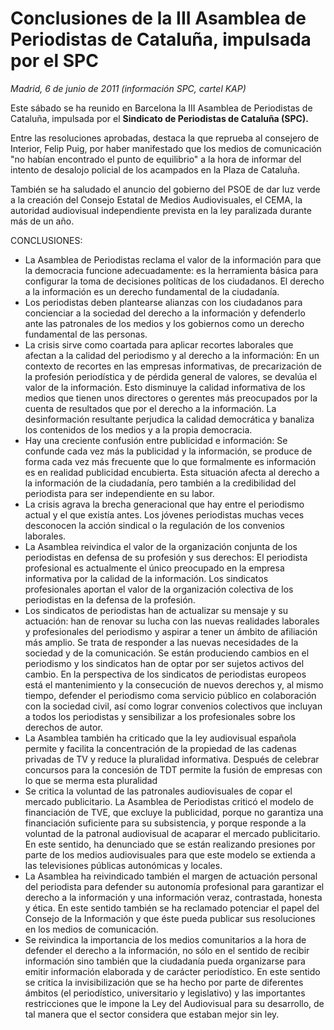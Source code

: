 # Conclusiones de la III Asamblea de Periodistas de Cataluña, impulsada por el SPC

*Madrid, 6 de junio de 2011 (información SPC, cartel KAP)*

Este sábado se ha reunido en Barcelona la III Asamblea de Periodistas de Cataluña, impulsada por el **Sindicato de Periodistas de Cataluña (SPC).**

Entre las resoluciones aprobadas, destaca la que reprueba al consejero de Interior, Felip Puig, por haber manifestado que los medios de comunicación "no habían encontrado el punto de equilibrio" a la hora de informar del intento de desalojo policial de los acampados en la Plaza de Cataluña.

También se ha saludado el anuncio del gobierno del PSOE de dar luz verde a la creación del Consejo Estatal de Medios Audiovisuales, el CEMA, la autoridad audiovisual independiente prevista en la ley paralizada durante más de un año.

CONCLUSIONES:

- La Asamblea de Periodistas reclama el valor de la información para que la democracia funcione adecuadamente: es la herramienta básica para configurar la toma de decisiones políticas de los ciudadanos. El derecho a la información es un derecho fundamental de la ciudadanía.
- Los periodistas deben plantearse alianzas con los ciudadanos para concienciar a la sociedad del derecho a la información y defenderlo ante las patronales de los medios y los gobiernos como un derecho fundamental de las personas.
- La crisis sirve como coartada para aplicar recortes laborales que afectan a la calidad del periodismo y al derecho a la información: En un contexto de recortes en las empresas informativas, de precarización de la profesión periodística y de pérdida general de valores, se devalúa el valor de la información. Esto disminuye la calidad informativa de los medios que tienen unos directores o gerentes más preocupados por la cuenta de resultados que por el derecho a la información. La desinformación resultante perjudica la calidad democrática y banaliza los contenidos de los medios y a la propia democracia.
- Hay una creciente confusión entre publicidad e información: Se confunde cada vez más la publicidad y la información, se produce de forma cada vez más frecuente que lo que formalmente es información es en realidad publicidad encubierta. Esta situación afecta al derecho a la información de la ciudadanía, pero también a la credibilidad del periodista para ser independiente en su labor.
- La crisis agrava la brecha generacional que hay entre el periodismo actual y el que existía antes. Los jóvenes periodistas muchas veces desconocen la acción sindical o la regulación de los convenios laborales.
- La Asamblea reivindica el valor de la organización conjunta de los periodistas en defensa de su profesión y sus derechos: El periodista profesional es actualmente el único preocupado en la empresa informativa por la calidad de la información. Los sindicatos profesionales aportan el valor de la organización colectiva de los periodistas en la defensa de la profesión.
- Los sindicatos de periodistas han de actualizar su mensaje y su actuación: han de renovar su lucha con las nuevas realidades laborales y profesionales del periodismo y aspirar a tener un ámbito de afiliación más amplio. Se trata de responder a las nuevas necesidades de la sociedad y de la comunicación. Se están produciendo cambios en el periodismo y los sindicatos han de optar por ser sujetos activos del cambio. En la perspectiva de los sindicatos de periodistas europeos está el mantenimiento y la consecución de nuevos derechos y, al mismo tiempo, defender el periodismo coma servicio público en colaboración con la sociedad civil, así como lograr convenios colectivos que incluyan a todos los periodistas y sensibilizar a los profesionales sobre los derechos de autor.
- La Asamblea también ha criticado que la ley audiovisual española permite y facilita la concentración de la propiedad de las cadenas privadas de TV y reduce la pluralidad informativa. Después de celebrar concursos para la concesión de TDT permite la fusión de empresas con lo que se merma esta pluralidad
- Se critica la voluntad de las patronales audiovisuales de copar el mercado publicitario. La Asamblea de Periodistas criticó el modelo de financiación de TVE, que excluye la publicidad, porque no garantiza una financiación suficiente para su subsistencia, y porque responde a la voluntad de la patronal audiovisual de acaparar el mercado publicitario. En este sentido, ha denunciado que se están realizando presiones por parte de los medios audiovisuales para que este modelo se extienda a las televisiones públicas autonómicas y locales.
- La Asamblea ha reivindicado también el margen de actuación personal del periodista para defender su autonomía profesional para garantizar el derecho a la información y una información veraz, contrastada, honesta y ética. En este sentido también se ha reclamado potenciar el papel del Consejo de la Información y que éste pueda publicar sus resoluciones en los medios de comunicación.
- Se reivindica la importancia de los medios comunitarios a la hora de defender el derecho a la información, no sólo en el sentido de recibir información sino también que la ciudadanía pueda organizarse para emitir información elaborada y de carácter periodístico. En este sentido se critica la invisibilización que se ha hecho por parte de diferentes ámbitos (el periodístico, universitario y legislativo) y las importantes restricciones que le impone la Ley del Audiovisual para su desarrollo, de tal manera que el sector considera que estaban mejor sin ley.
